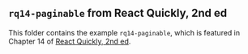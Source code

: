 ## `rq14-paginable` from React Quickly, 2nd ed

This folder contains the example `rq14-paginable`, which is featured in Chapter 14 of [React Quickly, 2nd ed](https://reactquickly.dev).
